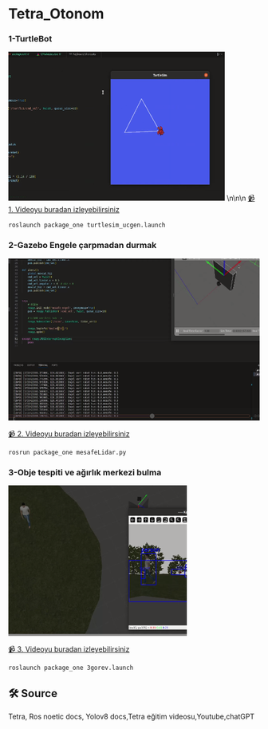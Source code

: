 # Tetra_Otonom
### 1-TurtleBot


![1](https://github.com/huzarh/Tetra_Otonom/blob/master/screen_records/1.png)
\n\n\n
[📹️ 1. Videoyu buradan izleyebilirsiniz](https://github.com/huzarh/Tetra_Otonom/blob/master/screen_records/ucgen_turtlesim.webm)
 

```shell
roslaunch package_one turtlesim_ucgen.launch
```

### 2-Gazebo Engele çarpmadan durmak
![1](https://github.com/huzarh/Tetra_Otonom/blob/master/screen_records/2.png)

[📹️ 2. Videoyu buradan izleyebilirsiniz](https://github.com/huzarh/Tetra_Otonom/blob/master/screen_records/mesafe.webm)
 

```shell
rosrun package_one mesafeLidar.py
```

### 3-Obje tespiti ve ağırlık merkezi bulma
![1](https://github.com/huzarh/Tetra_Otonom/blob/master/screen_records/3.png)

[📹️ 3. Videoyu buradan izleyebilirsiniz](https://github.com/huzarh/Tetra_Otonom/blob/master/screen_records/3gorev.webm)
 

```shell
roslaunch package_one 3gorev.launch
```
## 🛠 Source
Tetra, Ros noetic docs, Yolov8 docs,Tetra eğitim videosu,Youtube,chatGPT
